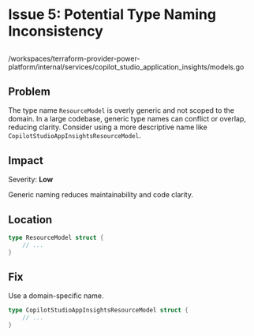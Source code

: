 # Issue 5: Potential Type Naming Inconsistency

##

/workspaces/terraform-provider-power-platform/internal/services/copilot_studio_application_insights/models.go

## Problem

The type name `ResourceModel` is overly generic and not scoped to the domain. In a large codebase, generic type names can conflict or overlap, reducing clarity. Consider using a more descriptive name like `CopilotStudioAppInsightsResourceModel`.

## Impact

Severity: **Low**

Generic naming reduces maintainability and code clarity.

## Location

```go
type ResourceModel struct {
	// ...
}
```

## Fix

Use a domain-specific name.

```go
type CopilotStudioAppInsightsResourceModel struct {
	// ...
}
```
